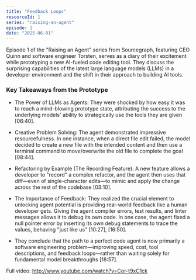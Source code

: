 ```yaml
---
title: "Feedback Loops"
resourceId: 1
series: "raising-an-agent"
episode: 1
date: "2025-06-01"
---
```


Episode 1 of the "Raising an Agent" series from Sourcegraph, featuring CEO Quinn and software engineer Torsten, serves as a diary of their excitement while prototyping a new AI-fueled code editing tool. They discuss the surprising capabilities of the latest large language models (LLMs) in a developer environment and the shift in their approach to building AI tools.

### Key Takeaways from the Prototype

- The Power of LLMs as Agents: They were shocked by how easy it was to reach a mind-blowing prototype state, attributing the success to the underlying models' ability to strategically use the tools they are given [06:40].

- Creative Problem Solving: The agent demonstrated impressive resourcefulness. In one instance, when a direct file edit failed, the model decided to create a new file with the intended content and then use a terminal command to move/overwrite the old file to complete the goal [08:44].

- Refactoring by Example (The Recording Feature): A new feature allows a developer to "record" a complex refactor, and the agent then uses that diff—even of single-character edits—to mimic and apply the change across the rest of the codebase [03:10].

- The Importance of Feedback: They realized the crucial element to unlocking agent potential is providing real-world feedback like a human developer gets. Giving the agent compiler errors, test results, and linter messages allows it to debug its own code. In one case, the agent fixed a null pointer error by inserting its own debug statements to trace the values, behaving "just like us" [10:27], [16:50].

- They conclude that the path to a perfect code agent is now primarily a software engineering problem—improving speed, cost, tool descriptions, and feedback loops—rather than waiting solely for fundamental model breakthroughs [18:57].

Full video: <http://www.youtube.com/watch?v=Cor-t9xC1ck>
